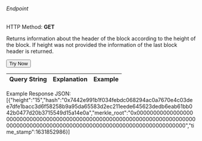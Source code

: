 <h6>Endpoint</h6>

<p id="endpoint"></p>


HTTP Method: **GET**

Returns information about the header of the block according to the height of the block.
If height was not provided the information of the last block header is returned.

<button class="md-button" onclick="tryNow()">Try Now</button>
<script>
   document.getElementById("endpoint").innerHTML =`http://3.38.34.30:3836/wallet/blocks/header`
    function tryNow(){
        document.getElementById("showResult").innerHTML =""
        document.getElementById("endpoint").innerHTML =""
        fetch(`http://3.38.34.30:3836/wallet/blocks/header`).then((res) => {
            res.json().then((res) => {
                document.getElementById("showResult").innerHTML = JSON.stringify(res)
                document.getElementById("endpoint").innerHTML =`http://3.38.34.30:3836/wallet/blocks/header`
                })
        }).catch((err) => {
            console.log(err)
        })
    }
</script>
<p id="showResult"></p>

| Query String | Explanation    | Example                            |
| ------------ | -------------- | ---------------------------------- |


Example Response JSON:<br/>
[{"height":"15","hash":"0x7442e991b1f034febdc068294ac0a7670e4c03dee7dfe1bacc3d6f58258b9a95da65583d2ec211eede645623dedb6eab61bb042b0477d20b3715549d15a14e0a","merkle_root":"0x00000000000000000000000000000000000000000000000000000000000000000000000000000000000000000000000000000000000000000000000000000000","time_stamp":1631852986}]